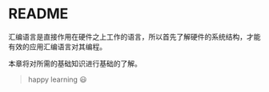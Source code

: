 # README

汇编语言是直接作用在硬件之上工作的语言，所以首先了解硬件的系统结构，才能有效的应用汇编语言对其编程。

本章将对所需的基础知识进行基础的了解。

> happy learning :smiley: